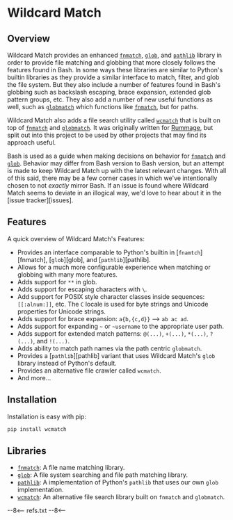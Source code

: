 # Wildcard Match

## Overview

Wildcard Match provides an enhanced [`fnmatch`](./fnmatch.md), [`glob`](./glob.md), and [`pathlib`](./pathlib.md)
library in order to provide file matching and globbing that more closely follows the features found in Bash. In some
ways these libraries are similar to Python's builtin libraries as they provide a similar interface to match, filter, and
glob the file system. But they also include a number of features found in Bash's globbing such as backslash escaping,
brace expansion, extended glob pattern groups, etc. They also add a number of new useful functions as well, such as
[`globmatch`](./glob.md#globmatch) which functions like [`fnmatch`](./fnmatch.md#fnmatch), but for paths.

Wildcard Match also adds a file search utility called [`wcmatch`](./wcmatch.md) that is built on top of
[`fnmatch`](./fnmatch.md#fnmatch) and [`globmatch`](./glob.md#globmatch). It was originally written for
[Rummage](https://github.com/facelessuser/Rummage), but split out into this project to be used by other projects that
may find its approach useful.

Bash is used as a guide when making decisions on behavior for [`fnmatch`](./fnmatch.md) and [`glob`](./glob.md).
Behavior may differ from Bash version to Bash version, but an attempt is made to keep Wildcard Match up with the latest
relevant changes. With all of this said, there may be a few corner cases in which we've intentionally chosen to not
*exactly* mirror Bash. If an issue is found where Wildcard Match seems to deviate in an illogical way, we'd love to hear
about it in the [issue tracker][issues].

## Features

A quick overview of Wildcard Match's Features:

- Provides an interface comparable to Python's builtin in [`fnamtch`][fnmatch], [`glob`][glob], and
  [`pathlib`][pathlib].
- Allows for a much more configurable experience when matching or globbing with many more features.
- Adds support for `**` in glob.
- Adds support for escaping characters with `\`.
- Add support for POSIX style character classes inside sequences: `[[:alnum:]]`, etc. The `C` locale is used for byte
  strings and Unicode properties for Unicode strings.
- Adds support for brace expansion: `a{b,{c,d}}` --> `ab ac ad`.
- Adds support for expanding `~` or `~username` to the appropriate user path.
- Adds support for extended match patterns: `@(...)`, `+(...)`, `*(...)`, `?(...)`, and `!(...)`.
- Adds ability to match path names via the path centric `globmatch`.
- Provides a [`pathlib`][pathlib] variant that uses Wildcard Match's `glob` library instead of Python's default.
- Provides an alternative file crawler called `wcmatch`.
- And more...

## Installation

Installation is easy with pip:

```bash
pip install wcmatch
```

## Libraries

- [`fnmatch`](./fnmatch.md): A file name matching library.
- [`glob`](./glob.md): A file system searching and file path matching library.
- [`pathlib`](./pathlib.md): A implementation of Python's `pathlib` that uses our own `glob` implementation.
- [`wcmatch`](./wcmatch.md): An alternative file search library built on `fnmatch` and `globmatch`.

--8<--
refs.txt
--8<--
